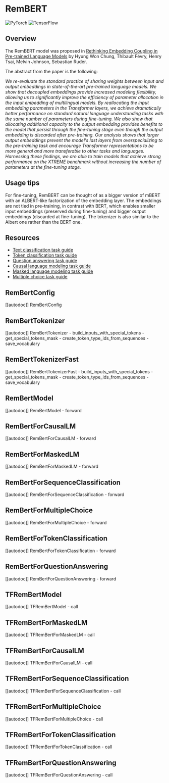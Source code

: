 <!--Copyright 2020 The HuggingFace Team. All rights reserved.

Licensed under the Apache License, Version 2.0 (the "License"); you may not use this file except in compliance with
the License. You may obtain a copy of the License at

http://www.apache.org/licenses/LICENSE-2.0

Unless required by applicable law or agreed to in writing, software distributed under the License is distributed on
an "AS IS" BASIS, WITHOUT WARRANTIES OR CONDITIONS OF ANY KIND, either express or implied. See the License for the
specific language governing permissions and limitations under the License.

⚠️ Note that this file is in Markdown but contain specific syntax for our doc-builder (similar to MDX) that may not be
rendered properly in your Markdown viewer.

-->

# RemBERT

<div class="flex flex-wrap space-x-1">
<img alt="PyTorch" src="https://img.shields.io/badge/PyTorch-DE3412?style=flat&logo=pytorch&logoColor=white">
<img alt="TensorFlow" src="https://img.shields.io/badge/TensorFlow-FF6F00?style=flat&logo=tensorflow&logoColor=white">
</div>

## Overview

The RemBERT model was proposed in [Rethinking Embedding Coupling in Pre-trained Language Models](https://arxiv.org/abs/2010.12821) by Hyung Won Chung, Thibault Févry, Henry Tsai, Melvin Johnson, Sebastian Ruder.

The abstract from the paper is the following:

*We re-evaluate the standard practice of sharing weights between input and output embeddings in state-of-the-art
pre-trained language models. We show that decoupled embeddings provide increased modeling flexibility, allowing us to
significantly improve the efficiency of parameter allocation in the input embedding of multilingual models. By
reallocating the input embedding parameters in the Transformer layers, we achieve dramatically better performance on
standard natural language understanding tasks with the same number of parameters during fine-tuning. We also show that
allocating additional capacity to the output embedding provides benefits to the model that persist through the
fine-tuning stage even though the output embedding is discarded after pre-training. Our analysis shows that larger
output embeddings prevent the model's last layers from overspecializing to the pre-training task and encourage
Transformer representations to be more general and more transferable to other tasks and languages. Harnessing these
findings, we are able to train models that achieve strong performance on the XTREME benchmark without increasing the
number of parameters at the fine-tuning stage.*

## Usage tips

For fine-tuning, RemBERT can be thought of as a bigger version of mBERT with an ALBERT-like factorization of the
embedding layer. The embeddings are not tied in pre-training, in contrast with BERT, which enables smaller input
embeddings (preserved during fine-tuning) and bigger output embeddings (discarded at fine-tuning). The tokenizer is
also similar to the Albert one rather than the BERT one.

## Resources

- [Text classification task guide](../tasks/sequence_classification)
- [Token classification task guide](../tasks/token_classification)
- [Question answering task guide](../tasks/question_answering)
- [Causal language modeling task guide](../tasks/language_modeling)
- [Masked language modeling task guide](../tasks/masked_language_modeling)
- [Multiple choice task guide](../tasks/multiple_choice)

## RemBertConfig

[[autodoc]] RemBertConfig

## RemBertTokenizer

[[autodoc]] RemBertTokenizer
    - build_inputs_with_special_tokens
    - get_special_tokens_mask
    - create_token_type_ids_from_sequences
    - save_vocabulary

## RemBertTokenizerFast

[[autodoc]] RemBertTokenizerFast
    - build_inputs_with_special_tokens
    - get_special_tokens_mask
    - create_token_type_ids_from_sequences
    - save_vocabulary

<frameworkcontent>
<pt>

## RemBertModel

[[autodoc]] RemBertModel
    - forward

## RemBertForCausalLM

[[autodoc]] RemBertForCausalLM
    - forward

## RemBertForMaskedLM

[[autodoc]] RemBertForMaskedLM
    - forward

## RemBertForSequenceClassification

[[autodoc]] RemBertForSequenceClassification
    - forward

## RemBertForMultipleChoice

[[autodoc]] RemBertForMultipleChoice
    - forward

## RemBertForTokenClassification

[[autodoc]] RemBertForTokenClassification
    - forward

## RemBertForQuestionAnswering

[[autodoc]] RemBertForQuestionAnswering
    - forward

</pt>
<tf>

## TFRemBertModel

[[autodoc]] TFRemBertModel
    - call

## TFRemBertForMaskedLM

[[autodoc]] TFRemBertForMaskedLM
    - call

## TFRemBertForCausalLM

[[autodoc]] TFRemBertForCausalLM
    - call

## TFRemBertForSequenceClassification

[[autodoc]] TFRemBertForSequenceClassification
    - call

## TFRemBertForMultipleChoice

[[autodoc]] TFRemBertForMultipleChoice
    - call

## TFRemBertForTokenClassification

[[autodoc]] TFRemBertForTokenClassification
    - call

## TFRemBertForQuestionAnswering

[[autodoc]] TFRemBertForQuestionAnswering
    - call

</tf>
</frameworkcontent>
